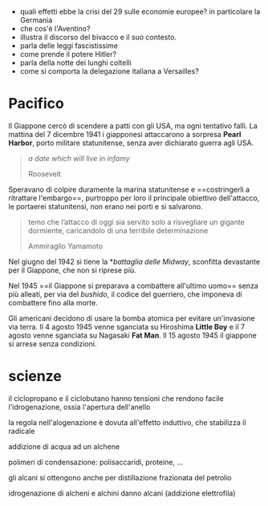 - quali effetti ebbe la crisi del 29 sulle economie europee? in particolare la Germania
- che cos'è l'Aventino?
- illustra il discorso del bivacco e il suo contesto.
- parla delle leggi fascistissime
- come prende il potere Hitler?
- parla della notte dei lunghi coltelli
- come si comporta la delegazione italiana a Versailles?


# Pacifico
Il Giappone cercò di scendere a patti con gli USA, ma ogni tentativo fallì.
La mattina del 7 dicembre 1941 i giapponesi attaccarono a sorpresa **Pearl Harbor**, porto militare statunitense, senza aver dichiarato guerra agli USA.

> *a date which will live in infamy*
>
> Roosevelt

Speravano di colpire duramente la marina statunitense e ==costringerli a ritrattare l'embargo==, purtroppo per loro il principale obiettivo dell'attacco, le portaerei statunitensi, non erano nei porti e si salvarono.

> temo che l’attacco di oggi sia servito solo a risvegliare un gigante dormiente, caricandolo di una terribile determinazione
> 
> Ammiraglio Yamamoto

Nel giugno del 1942 si tiene la **battaglia delle Midway*, sconfitta devastante per il Giappone, che non si riprese più.

Nel 1945 ==il Giappone si preparava a combattere all'ultimo uomo== senza più alleati, per via del *bushido*, il codice del guerriero, che imponeva di combattere fino alla morte.

Gli americani decidono di usare la bomba atomica per evitare un'invasione via terra.
Il 4 agosto 1945 venne sganciata su Hiroshima  **Little Boy** e il 7 agosto venne sganciata su Nagasaki **Fat Man**.
Il 15 agosto 1945 il giappone si arrese senza condizioni.

# scienze
il ciclopropano e il ciclobutano hanno tensioni che rendono facile l'idrogenazione, ossia l'apertura dell'anello

la regola nell'alogenazione è dovuta all'effetto induttivo, che stabilizza il radicale

addizione di acqua ad un alchene

polimeri di condensazione: polisaccaridi, proteine, ...

gli alcani si ottengono anche per distillazione frazionata del petrolio

idrogenazione di alcheni e alchini danno alcani (addizione elettrofila)